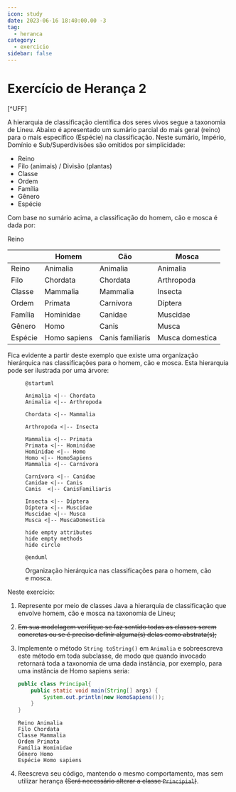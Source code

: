 ```yaml
---
icon: study
date: 2023-06-16 18:40:00.00 -3
tag:
  - heranca
category:
  - exercicio
sidebar: false
---
```


# Exercício de Herança 2

[^UFF]

A hierarquia de classificação científica dos seres vivos segue a taxonomia de Lineu. Abaixo é apresentado um sumário parcial do mais geral (reino) para o mais específico (Espécie) na classificação. Neste sumário, Império, Domínio e Sub/Superdivisões são omitidos por simplicidade: 
- Reino 
- Filo (animais) / Divisão (plantas) 
- Classe 
- Ordem 
- Família 
- Gênero 
- Espécie 

Com base no sumário acima, a classificação do homem, cão e mosca é dada por: 

Reino 

|         | Homem        | Cão              | Mosca           |
| ------- | ------------ | ---------------- | --------------- |
| Reino   | Animalia     | Animalia         | Animalia        |
| Filo    | Chordata     | Chordata         | Arthropoda      |
| Classe  | Mammalia     | Mammalia         | Insecta         |
| Ordem   | Primata      | Carnívora        | Díptera         |
| Família | Hominidae    | Canidae          | Muscidae        |
| Gênero  | Homo         | Canis            | Musca           |
| Espécie | Homo sapiens | Canis familiaris | Musca domestica |

Fica evidente a partir deste exemplo que existe uma organização hierárquica nas classificações para o homem, cão e mosca. Esta hierarquia pode ser ilustrada por uma árvore: 

<figure>

```plantuml
@startuml

Animalia <|-- Chordata 
Animalia <|-- Arthropoda 

Chordata <|-- Mammalia 

Arthropoda <|-- Insecta 

Mammalia <|-- Primata 
Primata <|-- Hominidae 
Hominidae <|-- Homo 
Homo <|-- HomoSapiens 
Mammalia <|-- Carnívora 

Carnívora <|-- Canidae 
Canidae <|-- Canis 
Canis  <|-- CanisFamiliaris 

Insecta <|-- Díptera 
Díptera <|-- Muscidae 
Muscidae <|-- Musca 
Musca <|-- MuscaDomestica 

hide empty attributes
hide empty methods
hide circle

@enduml
```

<figcaption>Organização hierárquica nas classificações para o homem, cão e mosca.</figcaption>
</figure>


Neste exercício: 
1. Represente por meio de classes Java a hierarquia de classificação que envolve homem, cão e mosca na taxonomia de Lineu; 
1. <s>Em sua modelagem verifique se faz sentido todas as classes serem concretas ou se é preciso definir alguma(s) delas como abstrata(s);</s>
1. Implemente o método `String toString()` em `Animalia` e sobreescreva este método em toda subclasse, de modo que quando invocado retornará toda a taxonomia de uma dada instância, por exemplo, para uma instância de Homo sapiens seria: 

    ```java
    public class Principal{
        public static void main(String[] args) {
            System.out.println(new HomoSapiens());
        }
    }
    ```
    ```shell
    Reino Animalia 
    Filo Chordata
    Classe Mammalia 
    Ordem Primata 
    Família Hominidae 
    Gênero Homo 
    Espécie Homo sapiens 
    ```
1. Reescreva seu código, mantendo o mesmo comportamento, mas sem utilizar herança <s>(Será necessário alterar a classe `Principial`)</s>.


<!-- @include: ../../../bib/bib.md -->
